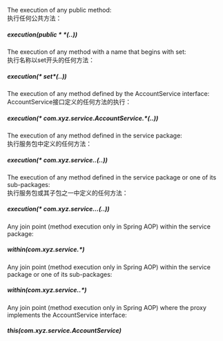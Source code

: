 The execution of any public method:  
执行任何公共方法：  
##### execution(public * *(..))


The execution of any method with a name that begins with set:  
执行名称以set开头的任何方法：  
##### execution(* set*(..))


The execution of any method defined by the AccountService interface:  
AccountService接口定义的任何方法的执行：  
##### execution(* com.xyz.service.AccountService.*(..))


The execution of any method defined in the service package:  
执行服务包中定义的任何方法：  
##### execution(* com.xyz.service.*.*(..))


The execution of any method defined in the service package or one of its sub-packages:  
执行服务包或其子包之一中定义的任何方法：  
##### execution(* com.xyz.service..*.*(..))


Any join point (method execution only in Spring AOP) within the service package:
##### within(com.xyz.service.*)


Any join point (method execution only in Spring AOP) within the service package or one of its sub-packages:  
##### within(com.xyz.service..*)


Any join point (method execution only in Spring AOP) where the proxy implements the AccountService interface:  
##### this(com.xyz.service.AccountService)
